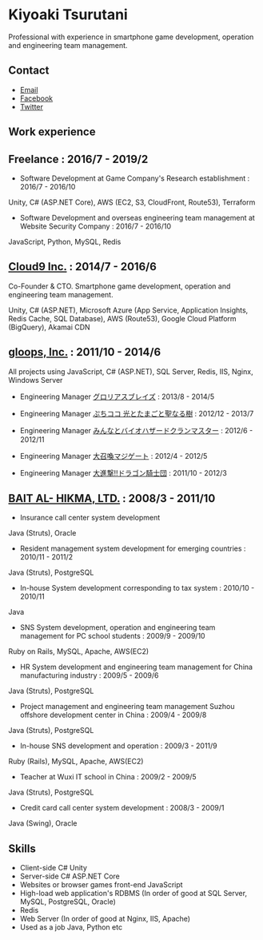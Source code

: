 # Kiyoaki Tsurutani
Professional with experience in smartphone game development, operation and engineering team management.

## Contact

* [Email](mailto:kiyoaki.tsurutani@gmail.com)
* [Facebook](https://www.facebook.com/k.tsurutani)
* [Twitter](https://twitter.com/k_tsurutani)

## Work experience

Freelance : 2016/7 - 2019/2
--

* Software Development at Game Company's Research establishment : 2016/7 - 2016/10

Unity, C# (ASP.NET Core), AWS (EC2, S3, CloudFront, Route53), Terraform

* Software Development and overseas engineering team management at Website Security Company : 2016/7 - 2016/10

JavaScript, Python, MySQL, Redis

[Cloud9 Inc.](https://cloud9-plus.com/) : 2014/7 - 2016/6
--
Co-Founder & CTO. Smartphone game development, operation and engineering team management.

Unity, C# (ASP.NET), Microsoft Azure (App Service, Application Insights, Redis Cache, SQL Database), AWS (Route53), Google Cloud Platform (BigQuery), Akamai CDN

[gloops, Inc.](http://gloops.com/) : 2011/10 - 2014/6
--
All projects using JavaScript, C# (ASP.NET), SQL Server, Redis, IIS, Nginx, Windows Server

* Engineering Manager [グロリアスブレイズ](https://www.google.com/search?q=グロリアスブレイズ) : 2013/8 - 2014/5

* Engineering Manager [ぷちココ 光とたまごと聖なる樹](https://www.google.com/search?q=ぷちココ+光とたまごと聖なる樹) : 2012/12 - 2013/7

* Engineering Manager [みんなとバイオハザードクランマスター](https://www.google.com/search?q=みんなとバイオハザードクランマスター) : 2012/6 - 2012/11

* Engineering Manager [大召喚マジゲート](https://www.google.com/search?q=大召喚マジゲート) : 2012/4 - 2012/5

* Engineering Manager [大進撃!!ドラゴン騎士団](https://www.google.com/search?q=大進撃!!ドラゴン騎士団) : 2011/10 - 2012/3

[BAIT AL- HIKMA, LTD.](https://www.bai.co.jp/) : 2008/3 - 2011/10
--
* Insurance call center system development

Java (Struts), Oracle

* Resident management system development for emerging countries : 2010/11 - 2011/2

Java (Struts), PostgreSQL

* In-house System development corresponding to tax system : 2010/10 - 2010/11

Java

* SNS System development, operation and engineering team management for PC school students : 2009/9 - 2009/10

Ruby on Rails, MySQL, Apache, AWS(EC2)

* HR System development and engineering team management for China manufacturing industry : 2009/5 - 2009/6

Java (Struts), PostgreSQL

* Project management and engineering team management Suzhou offshore development center in China : 2009/4 - 2009/8

Java (Struts), PostgreSQL

* In-house SNS development and operation : 2009/3 - 2011/9

Ruby (Rails), MySQL, Apache, AWS(EC2)

* Teacher at Wuxi IT school in China : 2009/2 - 2009/5

Java (Struts), PostgreSQL

* Credit card call center system development : 2008/3 - 2009/1

Java (Swing), Oracle

## Skills

* Client-side C# Unity
* Server-side C# ASP.NET Core
* Websites or browser games front-end JavaScript
* High-load web application's RDBMS (In order of good at SQL Server, MySQL, PostgreSQL, Oracle)
* Redis
* Web Server (In order of good at Nginx, IIS, Apache)
* Used as a job Java, Python etc

